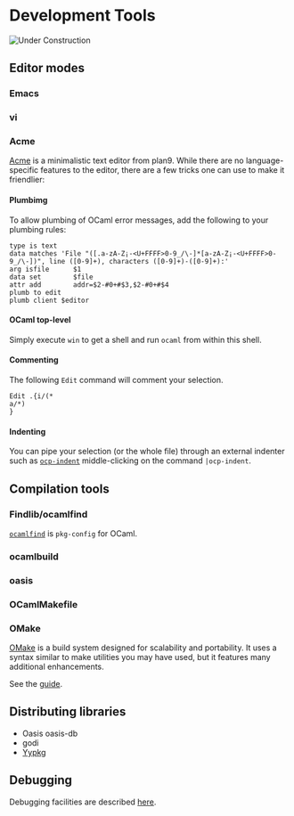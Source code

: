 <!-- ((! set title Development Tools !)) ((! set learn !)) -->

# Development Tools
![Under Construction](img/under_construction_icon.gif "")

## Editor modes
###  Emacs
###  vi
###  Acme
[Acme](https://en.wikipedia.org/wiki/Acme_(text_editor)) is a
minimalistic text editor from plan9. While there are no
language-specific features to the editor, there are a few tricks one can
use to make it friendlier:

####  Plumbimg
To allow plumbing of OCaml error messages, add the following to your
plumbing rules:

```ocamltop
type is text
data matches 'File "([.a-zA-Z¡-<U+FFFF>0-9_/\-]*[a-zA-Z¡-<U+FFFF>0-9_/\-])", line ([0-9]+), characters ([0-9]+)-([0-9]+):'
arg isfile      $1
data set        $file
attr add        addr=$2-#0+#$3,$2-#0+#$4
plumb to edit
plumb client $editor
```
####  OCaml top-level
Simply execute `win` to get a shell and run `ocaml` from within this
shell.

####  Commenting
The following `Edit` command will comment your selection.

```ocamltop
Edit .{i/(*
a/*)
}
```
####  Indenting
You can pipe your selection (or the whole file) through an external
indenter such as [<code>ocp-indent</code>](https://github.com/OCamlPro/ocp-indent)
middle-clicking on the command `|ocp-indent`.

## Compilation tools
###  Findlib/ocamlfind
[<code>ocamlfind</code>](http://projects.camlcity.org/projects/findlib.html/) is
`pkg-config` for OCaml.

###  ocamlbuild
###  oasis
###  OCamlMakefile
###  OMake
[OMake](http://omake.metaprl.org/index.html) is a build system designed
for scalability and portability. It uses a syntax similar to make
utilities you may have used, but it features many additional
enhancements.

See the [guide](http://omake.metaprl.org/manual/omake.html).

## Distributing libraries
* Oasis oasis-db
* godi
* [Yypkg](http://yypkg.forge.ocamlcore.org)

## Debugging
Debugging facilities are described [here](debug.html).


